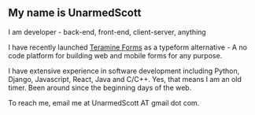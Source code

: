 ## My name is UnarmedScott

I am developer - back-end, front-end, client-server, anything

I have recently launched [Teramine Forms](https://teramine.com) as a typeform alternative - A no code platform for building web and mobile forms for any purpose.

I have extensive experience in software development including Python, Django, Javascript, React, Java and C/C++. Yes, that means I am an old timer. Been around since the beginning days of the web.

To reach me, email me at UnarmedScott AT gmail dot com.
